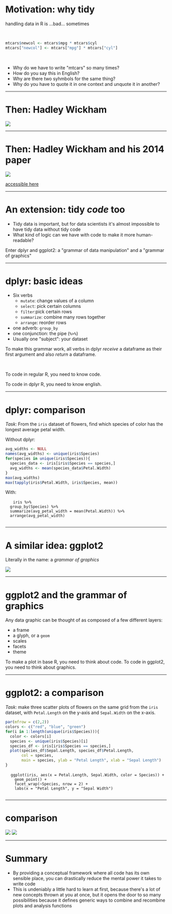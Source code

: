 # Motivation: why tidy

handling data in R is ...bad... sometimes

<br/>

```r
mtcars$newcol <- mtcars$mpg * mtcars$cyl
mtcars["newcol"] <- mtcars["mpg"] * mtcars["cyl"]
```

<div class = "run-r"></div>

<br/>

- Why do we have to write "mtcars" so many times?
- How do you say this in English?
- Why are there two syhmbols for the same thing?
- Why do you have to quote it in one context and unquote it in another?

---

# Then: Hadley Wickham

<div class="img-container">
  <img src="hadley.jpg" />
</div>

---

# Then: Hadley Wickham and his 2014 paper

<div class="img-container">
  <img src="tidy-paper.png" />
</div>

[accessible here](https://vita.had.co.nz/papers/tidy-data.pdf)

---

# An extension: tidy _code_ too

- Tidy data is important, but for data scientists it's almost impossible to have
  tidy data without tidy code
- What kind of logic can we have with code to make it more human-readable?

Enter dplyr and ggplot2: a "grammar of data manipulation" and a "grammar of
graphics"

---

# dplyr: basic ideas

- Six verbs
  - `mutate`: change values of a column
  - `select`: pick certain columns
  - `filter`:pick certain rows
  - `summarize`: combine many rows together
  - `arrange`: reorder rows
- one adverb: `group_by`
- one conjunction: the pipe (`%>%`)
- Usually one "subject": your dataset

To make this grammar work, all verbs in dplyr _receive_ a dataframe as their
first argument and also _return_ a dataframe.

<br/>

To code in regular R, you need to know code.

To code in dplyr R, you need to know english.

---

# dplyr: comparison

_Task_: From the `iris` dataset of flowers, find which species of color has the
longest average petal width.

Without dplyr:

```r
avg_widths <- NULL
names(avg_widths) <- unique(iris$Species)
for(species in unique(iris$Species)){
  species_data <- iris[iris$Species == species,]
  avg_widths <- mean(species_data$Petal.Width)
}
max(avg_widths)
max(tapply(iris$Petal.Width, iris$Species, mean))
```

With:

<pre>
  <code data-line-numbers="1|2|3|4"> iris %>%
  group_by(Species) %>%
  summarize(avg_petal_width = mean(Petal.Width)) %>% 
  arrange(avg_petal_width)  
  </code>
</pre>

---

# A similar idea: ggplot2

Literally in the name: a _grammar of graphics_

<div class="img-container">
  <img src="gg-paper.png" />
</div>

---

# ggplot2 and the grammar of graphics

Any data graphic can be thought of as composed of a few different layers:

- a frame
- a glyph, or a `geom`
- scales
- facets
- theme

To make a plot in base R, you need to think about code. To code in ggplot2, you
need to think about graphics.

---

# ggplot2: a comparison

_Task_: make three scatter plots of flowers on the same grid from the `iris`
dataset, with `Petal.Length` on the y-axis and `Sepal.Width` on the x-axis.

```r
par(mfrow = c(2,2))
colors <- c("red", "blue", "green")
for(i in 1:length(unique(iris$Species))){
  color <- colors[i]
  species <- unique(iris$Species)[i]
  species_df <- iris[iris$Species == species,]
  plot(species_df$Sepal.Length, species_df$Petal.Length,
       col = species,
       main = species, ylab = "Petal Length", xlab = "Sepal Length")
}
```

<pre>
  <code data-line-numbers="1|2|3|4">ggplot(iris, aes(x = Petal.Length, Sepal.Width, color = Species)) + 
    geom_point() +
    facet_wrap(~Species, nrow = 2) + 
    labs(x = "Petal Length", y = "Sepal Width")
  </code>
</pre>

---

# comparison

<div class="img-container">
  <img src="base-iris.png" />
    <img src="gg-iris.png" />
</div>

---

# Summary

- By providing a conceptual framework where all code has its own sensible place,
  you can drastically reduce the mental power it takes to write code
- This is undeniably a little hard to learn at first, because there's a lot of
  new concepts thrown at you at once, but it opens the door to so many
  possibilities because it defines generic ways to combine and recombine plots
  and analysis functions

<div class = "run-r"></div>
